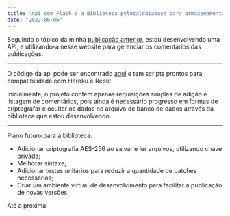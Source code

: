 ```yaml
---
title: "Api com Flask e a Biblioteca pylocaldatabase para armazenamento de dados"
date: "2022-06-06"
---
```


Seguindo o tópico da minha [publicação anterior](../pylocaldatabase), estou desenvolvendo uma API, e utilizando-a nesse website para gerenciar os comentários das publicações. 

---------

O código da api pode ser encontrado [aqui](https://github.com/fortmea/flaskpylocaldb) e tem scripts prontos para compatibilidade com Heroku e Replit.   

Inicialmente, o projeto contém apenas requisições simples de adição e listagem de comentários, pois ainda é necessário progresso em formas de criptografar e ocultar os dados no arquivo de banco de dados através da biblioteca que estou desenvolvendo.

----

Plano futuro para a biblioteca:

- Adicionar criptografia AES-256 ao salvar e ler arquivos, utilizando chave privada;
- Melhorar sintaxe;
- Adicionar testes unitários para reduzir a quantidade de patches necessários;
- Criar um ambiente virtual de desenvolvimento para facilitar a publicação de novas versões.


Até a próxima!